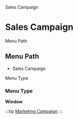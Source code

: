 
Sales Campaign
# Sales Campaign



Menu Path
## Menu Path



- Sales Campaign

Menu Type
### Menu Type

**Window**


:::tip
[Marketing Campaign](functional-guide/window/window-marketing-campaign.md)
:::